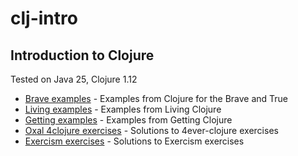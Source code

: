 # clj-intro
## Introduction to Clojure

Tested on Java 25, Clojure 1.12

- [Brave examples](src/brave/README.md) - Examples from Clojure for the Brave and True
- [Living examples](src/living/README.md) - Examples from Living Clojure
- [Getting examples](src/getting/README.md) - Examples from Getting Clojure
- [Oxal 4clojure exercises](src/oxal/README.md) - Solutions to 4ever-clojure exercises
- [Exercism exercises](src/exercism/README.md) - Solutions to Exercism exercises
